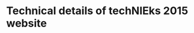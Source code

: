 Technical details of techNIEks 2015 website
==============================================================================


